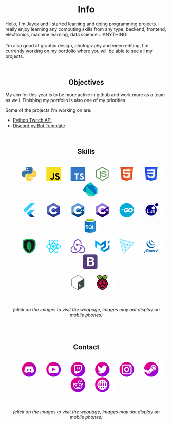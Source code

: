 
<h1 align="center">Info</h1>
<p>Hello, I'm Jayex and I started learning and doing programming projects. I really enjoy learning any computing skills from any type, backend, frontend, electronics, machine learning, data science... ANYTHING!
<br/><br/>
I'm also good at graphic design, photography and video editing, I'm currently working on my portfolio where you will be able to see all my projects.</p>
<br/>

<h2 align="center">Objectives</h2>
<p>My aim for this year is to be more active in github and work more as a team as well. Finishing my portfolio is also one of my priorities.</p>
<p>Some of the projects I'm working on are:</p>
<ul>
  <li><a href="https://github.com/JayexDesigns/python-twitch-api">Python Twitch API</a></li>
  <li><a href="https://github.com/JayexDesigns/discord-py-template">Discord.py Bot Template</a></li>
</ul>
<br/>

<h2 align="center">Skills</h2>
<ul align="center">
  <br/>
  <a href="https://python.org/"><img height="45px" src="https://raw.githubusercontent.com/JayexDesigns/JayexDesigns/main/skills/Python.png"/></a>
  <a href="https://developer.mozilla.org/en-US/docs/Web/JavaScript"><img height="45px" src="https://raw.githubusercontent.com/JayexDesigns/JayexDesigns/main/skills/Javascript.png"/></a>
  <a href="https://typescriptlang.org/"><img height="45px" src="https://raw.githubusercontent.com/JayexDesigns/JayexDesigns/main/skills/Typescript.png"/></a>
  <a href="https://nodejs.org"><img height="45px" src="https://raw.githubusercontent.com/JayexDesigns/JayexDesigns/main/skills/Node Js.png"/></a>
  <a href="https://developer.mozilla.org/en-US/docs/Web/HTML"><img height="45px" src="https://raw.githubusercontent.com/JayexDesigns/JayexDesigns/main/skills/HTML.png"/></a>
  <a href="https://developer.mozilla.org/en-US/docs/Web/CSS"><img height="45px" src="https://raw.githubusercontent.com/JayexDesigns/JayexDesigns/main/skills/CSS.png"/></a>
  <a href="https://dart.dev/"><img height="45px" src="https://raw.githubusercontent.com/JayexDesigns/JayexDesigns/main/skills/Dart.png"/></a>
  <br/><br/>
  <a href="https://flutter.dev/"><img height="45px" src="https://raw.githubusercontent.com/JayexDesigns/JayexDesigns/main/skills/Flutter.png"/></a>
  <a href="https://en.wikipedia.org/wiki/C_(programming_language)"><img height="45px" src="https://raw.githubusercontent.com/JayexDesigns/JayexDesigns/main/skills/C.png"/></a>
  <a href="https://en.wikipedia.org/wiki/C%2B%2B"><img height="45px" src="https://raw.githubusercontent.com/JayexDesigns/JayexDesigns/main/skills/C++.png"/></a>
  <a href="https://docs.microsoft.com/es-es/dotnet/csharp/"><img height="45px" src="https://raw.githubusercontent.com/JayexDesigns/JayexDesigns/main/skills/CSharp.png"/></a>
  <a href="https://golang.org/"><img height="45px" src="https://raw.githubusercontent.com/JayexDesigns/JayexDesigns/main/skills/GoLang.png"/></a>
  <a href="https://lua.org/"><img height="45px" src="https://raw.githubusercontent.com/JayexDesigns/JayexDesigns/main/skills/Lua.png"/></a>
  <a href="https://en.wikipedia.org/wiki/SQL"><img height="45px" src="https://raw.githubusercontent.com/JayexDesigns/JayexDesigns/main/skills/SQL.png"/></a>
  <br/><br/>
  <a href="https://mongodb.com/"><img height="45px" src="https://raw.githubusercontent.com/JayexDesigns/JayexDesigns/main/skills/MongoDB.png"/></a>
  <a href="https://reactjs.org/"><img height="45px" src="https://raw.githubusercontent.com/JayexDesigns/JayexDesigns/main/skills/React.png"/></a>
  <a href="https://redux.js.org/"><img height="45px" src="https://raw.githubusercontent.com/JayexDesigns/JayexDesigns/main/skills/Redux.png"/></a>
  <a href="https://material-ui.com/"><img height="45px" src="https://raw.githubusercontent.com/JayexDesigns/JayexDesigns/main/skills/MaterialUI.png"/></a>
  <a href="https://threejs.org"><img height="45px" src="https://raw.githubusercontent.com/JayexDesigns/JayexDesigns/main/skills/Three Js.png"/></a>
  <a href="https://jquery.com/"><img height="45px" src="https://raw.githubusercontent.com/JayexDesigns/JayexDesigns/main/skills/JQuery.png"/></a>
  <a href="https://getbootstrap.com"><img height="45px" src="https://raw.githubusercontent.com/JayexDesigns/JayexDesigns/main/skills/Bootstrap.png"/></a>
  <br/><br/>
  <a href="https://en.wikipedia.org/wiki/Bash_(Unix_shell)"><img height="45px" src="https://raw.githubusercontent.com/JayexDesigns/JayexDesigns/main/skills/Bash.png"/></a>
  <a href="https://www.raspberrypi.org/"><img height="45px" src="https://raw.githubusercontent.com/JayexDesigns/JayexDesigns/main/skills/Raspberry Pi.png"/></a>
</ul>
<br/>
<h6 align="center">(click on the images to visit the webpage, images may not display on mobile phones)</h6>
<br/>

<h2 align="center">Contact</h2>
<ul align="center">
  <br/>
  <a href="https://discordapp.com/users/286817063878656012"><img height="45px" src="https://raw.githubusercontent.com/JayexDesigns/JayexDesigns/main/contact/Discord.png"/></a>
  <a href="https://www.youtube.com/channel/UCP8HMQBxn4Pfk0L0TzvN_Vw"><img height="45px" src="https://raw.githubusercontent.com/JayexDesigns/JayexDesigns/main/contact/Youtube.png"/></a>
  <a href="https://twitch.tv/jayex_designs"><img height="45px" src="https://raw.githubusercontent.com/JayexDesigns/JayexDesigns/main/contact/Twitch.png"/></a>
  <a href="https://twitter.com/Jayex_Designs"><img height="45px" src="https://raw.githubusercontent.com/JayexDesigns/JayexDesigns/main/contact/Twitter.png"/></a>
  <a href="https://www.instagram.com/jayex_photo/"><img height="45px" src="https://raw.githubusercontent.com/JayexDesigns/JayexDesigns/main/contact/Instagram.png"/></a>
  <a href="https://steamcommunity.com/id/jayexdesigns"><img height="45px" src="https://raw.githubusercontent.com/JayexDesigns/JayexDesigns/main/contact/Steam.png"/></a>
  <a href="https://www.reddit.com/user/JayexDesigns/"><img height="45px" src="https://raw.githubusercontent.com/JayexDesigns/JayexDesigns/main/contact/Reddit.png"/></a>
  <a href="http://jayex.design"><img height="45px" src="https://raw.githubusercontent.com/JayexDesigns/JayexDesigns/main/contact/Website.png"/></a>
</ul>
<br/>
<h6 align="center">(click on the images to visit the webpage, images may not display on mobile phones)</h6>
